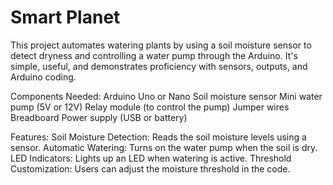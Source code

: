 # Smart Planet

This project automates watering plants by using a soil moisture sensor to detect dryness and controlling a water pump through the Arduino. It's simple, useful, and demonstrates proficiency with sensors, outputs, and Arduino coding.

Components Needed:
Arduino Uno or Nano
Soil moisture sensor
Mini water pump (5V or 12V)
Relay module (to control the pump)
Jumper wires
Breadboard
Power supply (USB or battery)

Features:
Soil Moisture Detection: Reads the soil moisture levels using a sensor.
Automatic Watering: Turns on the water pump when the soil is dry.
LED Indicators: Lights up an LED when watering is active.
Threshold Customization: Users can adjust the moisture threshold in the code.
